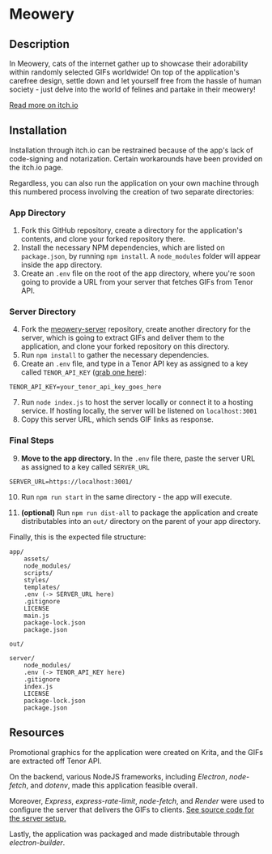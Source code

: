 # Meowery

## Description

In Meowery, cats of the internet gather up to showcase their adorability within randomly selected GIFs worldwide! On top of the application's carefree design, settle down and let yourself free from the hassle of human society -
just delve into the world of felines and partake in their meowery!

[Read more on itch.io](https://dancingjovialpenguin.itch.io/meowery)

## Installation

Installation through itch.io can be restrained because of the app's lack of code-signing and notarization. Certain workarounds have been provided on the itch.io page.

Regardless, you can also run the application on your own machine through this numbered process involving the creation of two separate directories:

### App Directory

1. Fork this GitHub repository, create a directory for the application's contents, and clone your forked repository there.
2. Install the necessary NPM dependencies, which are listed on `package.json`, by running `npm install`. A `node_modules` folder will appear inside the app directory.
3. Create an `.env` file on the root of the app directory, where you're soon going to provide a URL from your server that fetches GIFs from Tenor API.

### Server Directory

4. Fork the [meowery-server](https://github.com/erenoguzyesil/meowery-server) repository, create another directory for the server, which is going to extract GIFs and deliver them to the application, and clone your forked repository on this directory.
5. Run `npm install` to gather the necessary dependencies.
6. Create an `.env` file, and type in a Tenor API key as assigned to a key called `TENOR_API_KEY` ([grab one here](https://developers.google.com/tenor/guides/quickstart)):
```
TENOR_API_KEY=your_tenor_api_key_goes_here
```
7. Run `node index.js` to host the server locally or connect it to a hosting service. If hosting locally, the server will be listened on `localhost:3001`
8. Copy this server URL, which sends GIF links as response.

### Final Steps
9. **Move to the app directory.** In the `.env` file there, paste the server URL as assigned to a key called `SERVER_URL`

```
SERVER_URL=https://localhost:3001/
```
10. Run `npm run start` in the same directory - the app will execute.

11. **(optional)** Run `npm run dist-all` to package the application and create distributables into an `out/` directory on the parent of your app directory.

Finally, this is the expected file structure:

```
app/
    assets/
    node_modules/
    scripts/
    styles/
    templates/
    .env (-> SERVER_URL here)
    .gitignore
    LICENSE
    main.js
    package-lock.json
    package.json

out/

server/
    node_modules/
    .env (-> TENOR_API_KEY here)
    .gitignore
    index.js
    LICENSE
    package-lock.json
    package.json
```

## Resources

Promotional graphics for the application were created on Krita, and the GIFs are extracted off Tenor API. 

On the backend, various NodeJS frameworks, including *Electron*, *node-fetch*, and *dotenv*, made this application feasible overall.

Moreover, *Express*, *express-rate-limit*, *node-fetch*, and *Render* were used to configure the server that delivers the GIFs to clients. [See  source code for the server setup.](https://github.com/erenoguzyesil/meowery-server)

Lastly, the application was packaged and made distributable through *electron-builder*.
